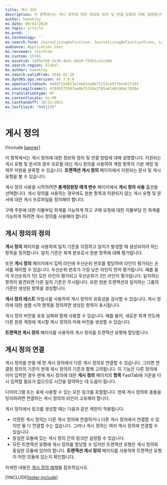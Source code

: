 ```yaml
---
title: 게시 정의
description: 이 항목에서는 게시 정의에 대한 정보와 정의 및 연결 방법에 대해 설명합니다. 지원되는 게시 유형 및 문서의 경우 프로필 대신 게시 정의를 사용하여 계정 항목의 기본 계정 및 재무 차원을 분류할 수 있습니다.
author: kweekley
ms.date: 09/03/2019
ms.topic: article
ms.prod: ''
ms.technology: ''
ms.search.form: JournalizingDefinition, JournalizingDefinitionTrans, LedgerParameters
audience: Application User
ms.reviewer: roschlom
ms.custom: 15741
ms.assetid: 1495e7e0-2e39-464c-8da9-f55b1ca1c6bb
ms.search.region: Global
ms.author: kweekley
ms.search.validFrom: 2016-02-28
ms.dyn365.ops.version: AX 7.0.0
ms.openlocfilehash: d409f154823a74e032adb71253ce97f8e3b2f101
ms.sourcegitcommit: 4f8465729d7ae0bf5150a2785a6140c984c7030e
ms.translationtype: HT
ms.contentlocale: ko-KR
ms.lasthandoff: 10/31/2021
ms.locfileid: "8451132"
---
```

# <a name="posting-definitions"></a>게시 정의

[!include [banner](../includes/banner.md)]

이 항목에서는 게시 정의에 대한 정보와 정의 및 연결 방법에 대해 설명합니다.
지원되는 게시 유형 및 문서의 경우 프로필 대신 게시 정의를 사용하여 계정 항목의 기본 계정 및 재무 차원을 분류할 수 있습니다. **트랜잭션 게시 정의** 페이지에서 지원되는 문서 및 게시 유형을 볼 수 있습니다. 

게시 정의 사용을 시작하려면 **총계정원장 매개 변수** 페이지에서 **게시 정의 사용** 옵션을 선택합니다. 게시 정의를 사용하는 경우에도 원본 항목과 지원되지 않는 게시 유형 및 문서에 대한 게시 프로파일을 정의해야 합니다. 

구매 주문에 대한 지불부담 회계를 가능하게 하고 구매 요청에 대한 지불부담 전 회계를 가능하게 하려면 게시 정의를 사용해야 합니다.

## <a name="defining-posting-definitions"></a>게시 정의의 정의
**게시 정의** 페이지를 사용하여 일치 기준을 지정하고 일치가 발생할 때 생성되어야 하는 항목을 정의합니다. 일치 기준은 회계 분포로서 원본 항목에 대해 평가됩니다. 

또한 **게시 정의** 페이지에서 입력 라인에 우선순위 번호를 할당하여 라인이 평가되는 순서를 제어할 수 있습니다. 우선순위 번호가 가장 낮은 라인이 먼저 평가됩니다. 예를 들어 우선순위가 1인 모든 라인이 평가되고 우선순위가 2인 라인이 평가됩니다. 일치하는 항목이 발견되면 다른 일치 기준은 무시됩니다. 또한 원본 트랜잭션과 일치하는 그룹의 기준만 생성된 항목을 생성합니다. 

**게시 정의 테스트** 마법사를 사용하여 게시 정의의 유효성을 검사할 수 있습니다. 게시 정의에 대한 샘플 시작 항목을 정의하면 생성된 항목이 표시됩니다. 

게시 정의 버전을 유효 날짜와 함께 사용할 수 있습니다. 예를 들어, 새로운 회계 연도에 다른 원장 계정에 게시할 게시 정의의 미래 버전을 생성할 수 있습니다. 

**트랜잭션 게시 정의** 페이지를 사용하여 게시 정의를 트랜잭션 유형에 할당합니다.

## <a name="linking-posting-definitions"></a>게시 정의 연결
게시 정의를 만들 때 한 게시 정의에서 다른 게시 정의로 연결할 수 있습니다. 그러면 연결된 정의의 기준이 현재 게시 정의의 기준과 함께 고려됩니다. 이 기능은 다른 정의에 이미 입력한 경우 현재 게시 정의에 대한 **게시 정의** 페이지의 **항목** FastTab에 기준을 다시 입력할 필요가 없으므로 시간을 절약하는 데 도움이 됩니다. 

다이어그램 또는 표에 사용할 수 있는 모든 링크를 포함합니다. 현재 게시 정의와 충돌을 방지하려면 연결하는 게시 정의의 라인이 고유해야 합니다. 

게시 정의에서 링크를 생성할 때는 다음과 같은 제한이 적용됩니다.

-   지정된 게시 정의는 다른 게시 정의에 연결하거나 다른 게시 정의에서 연결할 수 있지만 둘 다 연결할 수는 없습니다. 그러나 게시 정의는 여러 게시 정의에 연결할 수 있습니다.
-   동일한 모듈에 있는 게시 정의 간의 링크만 설정할 수 있습니다.
-   모든 트랜잭션 유형에 게시 정의를 할당할 수 있지만 트랜잭션 유형은 게시 정의와 동일한 모듈에 있어야 합니다. **트랜잭션 게시 정의** 페이지를 사용하여 트랜잭션 유형이 어떤 모듈에 있는지 확인합니다.


자세한 내용은 [게시 정의 예제](example-posting-definitions.md)를 참조하십시오. 




[!INCLUDE[footer-include](../../includes/footer-banner.md)]

